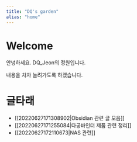 ```yaml
---
title: "DQ's garden"
alias: "home"
---
```


# Welcome
안녕하세요. DQ_Jeon의 정원입니다.

내용을 차차 늘려가도록 하겠습니다.

# 글타래
* [[20220627171308902|Obsidian 관련 글 모음]]
* [[20220627171255084|다공바인더 제품 관련 정리]]
* [[20220627172110673|NAS 관련]]
